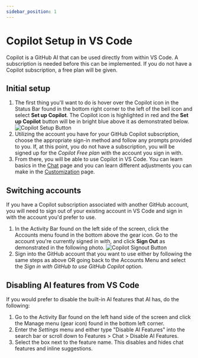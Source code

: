```yaml
---
sidebar_position: 1
---
```


# Copilot Setup in VS Code

Copilot is a GitHub AI that can be used directly from within VS Code. A subscription is needed before this can be implemented. If you do not have a Copilot subscription, a free plan will be given.

## Initial setup

1. The first thing you'll want to do is hover over the Copilot icon in the Status Bar found in the bottom right corner to the left of the bell icon and select **Set up Copilot**. The Copilot icon is highlighted in red and the **Set up Copilot** button will be in bright blue above it as demonstrated below.
![Copilot Setup Button](/img/copilot-extensions/setup-copilot.png)
1. Utilizing the account you have for your GitHub Copilot subscription, choose the appropriate sign-in method and follow any prompts provided to you. If, at this point, you do not have a subscription, you will be signed up for the *Copilot Free plan* with the account you sign in with.
1. From there, you will be able to use Copilot in VS Code. You can learn basics in the [Chat](docs/extensions-copilot/copilotChat.md) page and you can learn different adjustments you can make in the [Customization](docs/extensions-copilot/copilotCustomize.md) page.

## Switching accounts

If you have a Copilot subscription associated with another GitHub account, you will need to sign out  of your existing account in VS Code and sign in with the account you'd prefer to use.

1. In the Activity Bar found on the left side of the screen, click the Accounts menu found in the bottom above the gear icon. Go to the account you're currently signed in with, and click **Sign Out** as demonstrated in the following photo.
![Copilot Signout Button](/img/copilot-extensions/copilot-signout.png)
1. Sign into the GitHub account that you want to use either by following the same steps as above OR going back to the Accounts Menu and select the *Sign in with GitHub to use GitHub Copilot* option.

## Disabling AI features from VS Code

If you would prefer to disable the built-in AI features that AI has, do the following:
1. Go to the Activity Bar found on the left hand side of the screen and click the Manage menu (gear icon) found in the bottom left corner. 
1. Enter the *Settings* menu and either type "Disable AI Features" into the search bar or scroll down to Features > Chat > Disable AI Features. 
1. Select the box next to the feature name. This disables and hides chat features and inline suggestions.
